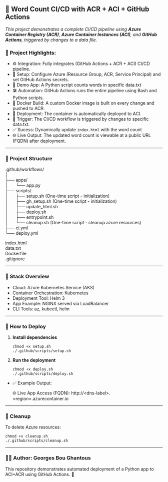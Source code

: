 ## 🚀 Word Count CI/CD with ACR + ACI + GitHub Actions
_This project demonstrates a complete CI/CD pipeline using **Azure Container Registry (ACR)**, **Azure Container Instances (ACI)**, and **GitHub Actions**, triggered by changes to a data file._

### 📌 Project Highlights:
- ⚙️ Integration: Fully integrates (GitHub Actions + ACR + ACI) CI/CD pipeline.
- 🔐 Setup: Configure Azure (Resource Group, ACR, Service Principal) and set GitHub Actions secrets.
- 🧪 Demo App: A Python script counts words in specific data.txt 
- 🛠️ Automation: GitHub Actions runs the entire pipeline using Bash and Python scripts.
- 🐳 Docker Build: A custom Docker image is built on every change and pushed to ACR.
- 🚀 Deployment: The container is automatically deployed to ACI.
- 🔄 Trigger: The CI/CD workflow is triggered by changes to specific data.txt.
- ✅ Sucess: Dynamically update `index.html` with the word count
- 🌐 Live Output: The updated word count is viewable at a public URL (FQDN) after deployment.

---

### 📁 Project Structure

.github/workflows/\
│\
├── apps/\
│   &ensp;&ensp;&ensp;└── app.py          
├── scripts/\
│   &ensp;&ensp;&ensp;├── setup.sh   (One-time script - initialization)<br>
│   &ensp;&ensp;&ensp;├── gh_setup.sh   (One-time script - initialization)                     
│   &ensp;&ensp;&ensp;├── update_html.sh\
│   &ensp;&ensp;&ensp;├── deploy.sh            
│   &ensp;&ensp;&ensp;├── entrypoint.sh<br>
│   &ensp;&ensp;&ensp;└── cleanup.sh (One-time script - cleanup azure resources)  
├── ci.yml                    
└── deploy.yml

index.html                 
data.txt           
Dockerfile\
.gitignore                

---
### 🧰 Stack Overview
- Cloud: Azure Kubernetes Service (AKS)
- Container Orchestration: Kubernetes
- Deployment Tool: Helm 3
- App Example: NGINX served via LoadBalancer
- CLI Tools: az, kubectl, helm
---

### 🚀 How to Deploy

1. **Install dependencies**
   ```
   chmod +x setup.sh
   ./.github/scripts/setup.sh
   ```

2. **Run the deployment**
   ```
   chmod +x deploy.sh
   ./.github/scripts/deploy.sh
   ```

* ✅ Example Output:

   🌐 Live App Access (FQDN): http://\<dns-label\>.\<region\>.azurecontainer.io
---

### 🧹 Cleanup

To delete Azure resources:
   ```
   chmod +x cleanup.sh
   ./.github/scripts/cleanup.sh
   ```
---

### 👨‍💻 Author: Georges Bou Ghantous

This repository demonstrates automated deployment of a Python app to ACI+ACR using GitHub Actions. 💙